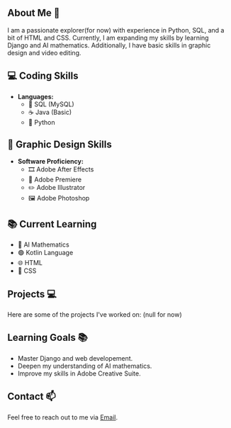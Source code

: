 ## About Me 👤
I am a passionate explorer(for now) with experience in Python, SQL, and a bit of HTML and CSS. Currently, I am expanding my skills by learning Django and AI mathematics. Additionally, I have basic skills in graphic design and video editing.


## 💻 Coding Skills
- **Languages:**
  - 🐬 SQL (MySQL)
  - ☕ Java (Basic)
  - 🐍 Python

## 🎨 Graphic Design Skills
- **Software Proficiency:**
  - 🎞️ Adobe After Effects
  - 🎥 Adobe Premiere
  - ✏️ Adobe Illustrator
  - 🖼️ Adobe Photoshop

## 📚 Current Learning
- 🤖 AI Mathematics
- 🟢 Kotlin Language
- 🌐 HTML
- 🎨 CSS

## Projects 💻
Here are some of the projects I've worked on:
(null for now)

## Learning Goals 📚
- Master Django and web developement.
- Deepen my understanding of AI mathematics.
- Improve my skills in Adobe Creative Suite.

## Contact 📫
Feel free to reach out to me via [Email](ntmute1@gmail.com).
